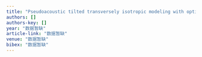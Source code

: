 ```yaml
---
title: "Pseudoacoustic tilted transversely isotropic modeling with optimal k-space operator-based implicit finite-difference schemes"
authors: []
authors-key: []
year: "数据暂缺"
article-link: "数据暂缺"
venue: "数据暂缺"
bibex: "数据暂缺"
---
```


